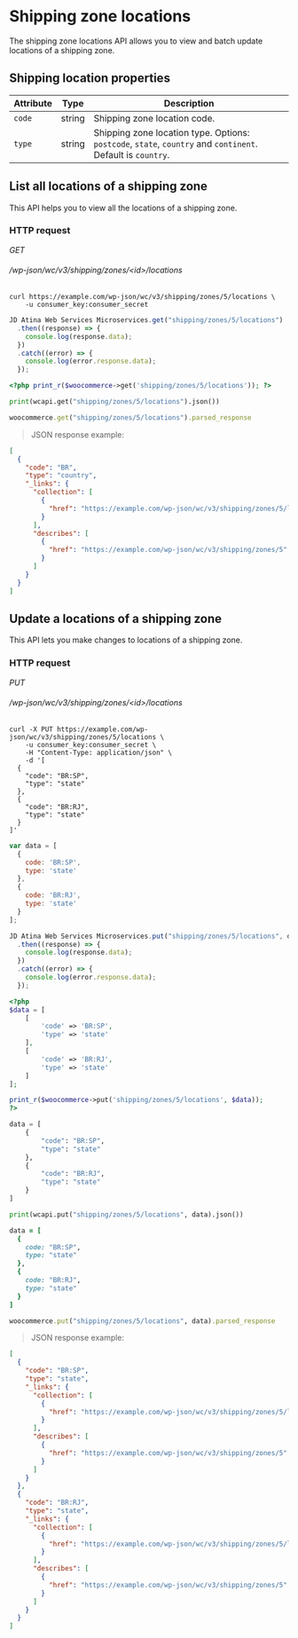 # Shipping zone locations #

The shipping zone locations API allows you to view and batch update locations of a shipping zone.

## Shipping location properties ##

| Attribute | Type   | Description                                                                                                 |
| --------- | ------ | ----------------------------------------------------------------------------------------------------------- |
| `code`    | string | Shipping zone location code.                                                                                |
| `type`    | string | Shipping zone location type. Options: `postcode`, `state`, `country` and `continent`. Default is `country`. |

## List all locations of a shipping zone ##

This API helps you to view all the locations of a shipping zone.

### HTTP request ###

<div class="api-endpoint">
	<div class="endpoint-data">
		<i class="label label-get">GET</i>
		<h6>/wp-json/wc/v3/shipping/zones/&lt;id&gt;/locations</h6>
	</div>
</div>

```shell
curl https://example.com/wp-json/wc/v3/shipping/zones/5/locations \
	-u consumer_key:consumer_secret
```

```javascript
JD Atina Web Services Microservices.get("shipping/zones/5/locations")
  .then((response) => {
    console.log(response.data);
  })
  .catch((error) => {
    console.log(error.response.data);
  });
```

```php
<?php print_r($woocommerce->get('shipping/zones/5/locations')); ?>
```

```python
print(wcapi.get("shipping/zones/5/locations").json())
```

```ruby
woocommerce.get("shipping/zones/5/locations").parsed_response
```

> JSON response example:

```json
[
  {
    "code": "BR",
    "type": "country",
    "_links": {
      "collection": [
        {
          "href": "https://example.com/wp-json/wc/v3/shipping/zones/5/locations"
        }
      ],
      "describes": [
        {
          "href": "https://example.com/wp-json/wc/v3/shipping/zones/5"
        }
      ]
    }
  }
]
```

## Update a locations of a shipping zone ##

This API lets you make changes to locations of a shipping zone.

### HTTP request ###

<div class="api-endpoint">
	<div class="endpoint-data">
		<i class="label label-put">PUT</i>
		<h6>/wp-json/wc/v3/shipping/zones/&lt;id&gt;/locations</h6>
	</div>
</div>

```shell
curl -X PUT https://example.com/wp-json/wc/v3/shipping/zones/5/locations \
	-u consumer_key:consumer_secret \
	-H "Content-Type: application/json" \
	-d '[
  {
    "code": "BR:SP",
    "type": "state"
  },
  {
    "code": "BR:RJ",
    "type": "state"
  }
]'
```

```javascript
var data = [
  {
    code: 'BR:SP',
    type: 'state'
  },
  {
    code: 'BR:RJ',
    type: 'state'
  }
];

JD Atina Web Services Microservices.put("shipping/zones/5/locations", data)
  .then((response) => {
    console.log(response.data);
  })
  .catch((error) => {
    console.log(error.response.data);
  });
```

```php
<?php
$data = [
    [
        'code' => 'BR:SP',
        'type' => 'state'
    ],
    [
        'code' => 'BR:RJ',
        'type' => 'state'
    ]
];

print_r($woocommerce->put('shipping/zones/5/locations', $data));
?>
```

```python
data = [
    {
        "code": "BR:SP",
        "type": "state"
    },
    {
        "code": "BR:RJ",
        "type": "state"
    }
]

print(wcapi.put("shipping/zones/5/locations", data).json())
```

```ruby
data = [
  {
    code: "BR:SP",
    type: "state"
  },
  {
    code: "BR:RJ",
    type: "state"
  }
]

woocommerce.put("shipping/zones/5/locations", data).parsed_response
```

> JSON response example:

```json
[
  {
    "code": "BR:SP",
    "type": "state",
    "_links": {
      "collection": [
        {
          "href": "https://example.com/wp-json/wc/v3/shipping/zones/5/locations"
        }
      ],
      "describes": [
        {
          "href": "https://example.com/wp-json/wc/v3/shipping/zones/5"
        }
      ]
    }
  },
  {
    "code": "BR:RJ",
    "type": "state",
    "_links": {
      "collection": [
        {
          "href": "https://example.com/wp-json/wc/v3/shipping/zones/5/locations"
        }
      ],
      "describes": [
        {
          "href": "https://example.com/wp-json/wc/v3/shipping/zones/5"
        }
      ]
    }
  }
]
```
